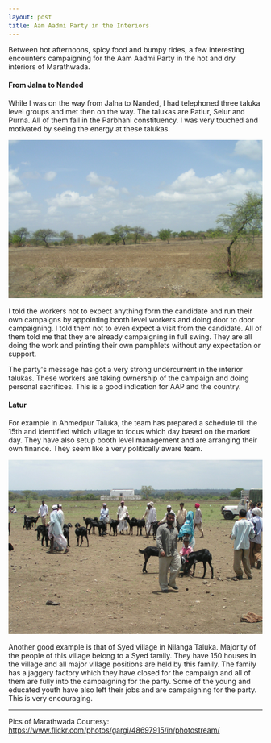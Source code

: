 ```yaml
---
layout: post
title: Aam Aadmi Party in the Interiors
---
```

Between hot afternoons, spicy food and bumpy rides, a few interesting encounters campaigning for the Aam Aadmi Party in the hot and dry interiors of Marathwada.

#### From Jalna to Nanded

While I was on the way from Jalna to Nanded, I had telephoned three taluka level groups and met then on the way. The talukas are Patlur, Selur and Purna. All of them fall in the Parbhani constituency. I was very touched and motivated by seeing the energy at these talukas.

![Countryside](/assets/images/marthwada-countryside.png)

I told the workers not to expect anything form the candidate and run their own campaigns by appointing booth level workers and doing door to door campaigning. I told them not to even expect a visit from the candidate. All of them told me that they are already campaigning in full swing. They are all doing the work and printing their own pamphlets without any expectation or support.

The party's message has got a very strong undercurrent in the interior talukas. These workers are taking ownership of the campaign and doing personal sacrifices. This is a good indication for AAP and the country.

#### Latur

For example in Ahmedpur Taluka, the team has prepared a schedule till the 15th and identified which village to focus which day based on the market day. They have also setup booth level management and are arranging their own finance. They seem like a very politically aware team.

![Market](/assets/images/marathwada-goat-market.png)

Another good example is that of Syed village in Nilanga Taluka. Majority of the people of this village belong to a Syed family. They have 150 houses in the village and all major village positions are held by this family. The family has a jaggery factory which they have closed for the campaign and all of them are fully into the campaigning for the party. Some of the young and educated youth have also left their jobs and are campaigning for the party. This is very encouraging.

---

Pics of Marathwada Courtesy: https://www.flickr.com/photos/gargi/48697915/in/photostream/